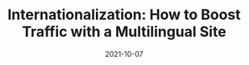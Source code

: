 ---
date: 2021-10-07
publisher: sitepointdotcom
tags:
  - internationalization
target_url: https://www.sitepoint.com/internationalization-multilingual-site/
title: "Internationalization: How to Boost Traffic with a Multilingual Site"
---